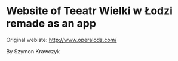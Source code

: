 # Website of Teeatr Wielki w Łodzi remade as an app

Original webiste: http://www.operalodz.com/

By Szymon Krawczyk